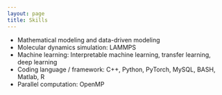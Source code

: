 ```yaml
---
layout: page
title: Skills 
---
```


- Mathematical modeling and data-driven modeling
- Molecular dynamics simulation: LAMMPS
- Machine learning: Interpretable machine learning, transfer learning, deep learning
- Coding language / framework: C++, Python, PyTorch, MySQL, BASH, Matlab, R
- Parallel computation: OpenMP
